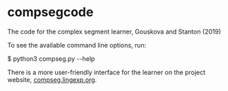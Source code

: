 # compsegcode
The code for the complex segment learner, Gouskova and Stanton (2019)

To see the available command line options, run:

$ python3 compseg.py --help

There is a more user-friendly interface for the learner on the project website, <a href="http://compseg.lingexp.org">compseg.lingexp.org</a>.
